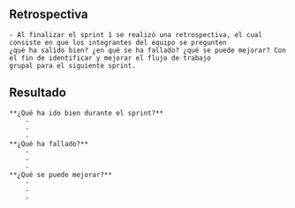 ## Retrospectiva
    - Al finalizar el sprint 1 se realizó una retrospectiva, el cual consiste en que los integrantes del equipo se pregunten 
    ¿qué ha salido bien? ¿en qué se ha fallado? ¿qué se puede mejorar? Con el fin de identificar y mejorar el flujo de trabajo 
    grupal para el siguiente sprint.

## Resultado
    **¿Qué ha ido bien durante el sprint?**
        -
        -
        - 
    **¿Qué ha fallado?**
        -
        -
        -
    **¿Qué se puede mejorar?**
        -
        -
        - 
